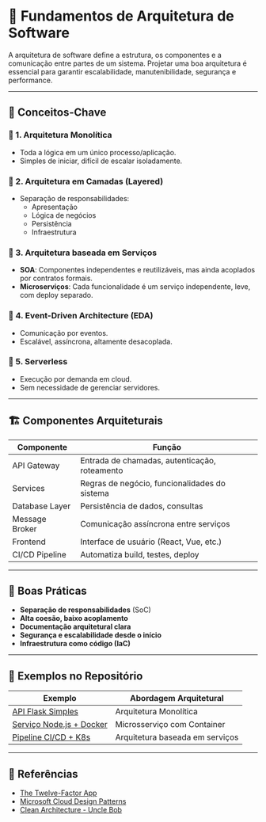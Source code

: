 # 🧱 Fundamentos de Arquitetura de Software

A arquitetura de software define a estrutura, os componentes e a comunicação entre partes de um sistema. Projetar uma boa arquitetura é essencial para garantir escalabilidade, manutenibilidade, segurança e performance.

---

## 🧠 Conceitos-Chave

### 🔹 1. Arquitetura Monolítica
- Toda a lógica em um único processo/aplicação.
- Simples de iniciar, difícil de escalar isoladamente.

### 🔹 2. Arquitetura em Camadas (Layered)
- Separação de responsabilidades:
  - Apresentação
  - Lógica de negócios
  - Persistência
  - Infraestrutura

### 🔹 3. Arquitetura baseada em Serviços
- **SOA**: Componentes independentes e reutilizáveis, mas ainda acoplados por contratos formais.
- **Microserviços**: Cada funcionalidade é um serviço independente, leve, com deploy separado.

### 🔹 4. Event-Driven Architecture (EDA)
- Comunicação por eventos.
- Escalável, assíncrona, altamente desacoplada.

### 🔹 5. Serverless
- Execução por demanda em cloud.
- Sem necessidade de gerenciar servidores.

---

## 🏗️ Componentes Arquiteturais

| Componente         | Função                                                  |
|--------------------|----------------------------------------------------------|
| API Gateway        | Entrada de chamadas, autenticação, roteamento            |
| Services           | Regras de negócio, funcionalidades do sistema            |
| Database Layer     | Persistência de dados, consultas                         |
| Message Broker     | Comunicação assíncrona entre serviços                    |
| Frontend           | Interface de usuário (React, Vue, etc.)                 |
| CI/CD Pipeline     | Automatiza build, testes, deploy                         |

---

## 🎯 Boas Práticas

- **Separação de responsabilidades** (SoC)
- **Alta coesão, baixo acoplamento**
- **Documentação arquitetural clara**
- **Segurança e escalabilidade desde o início**
- **Infraestrutura como código (IaC)**

---

## 📌 Exemplos no Repositório

| Exemplo                          | Abordagem Arquitetural           |
|----------------------------------|----------------------------------|
| [API Flask Simples](../use_cases/simple_web_api.md)         | Arquitetura Monolítica           |
| [Serviço Node.js + Docker](../use_cases/node_service.md)     | Microsserviço com Container      |
| [Pipeline CI/CD + K8s](../use_cases/full_pipeline.md)        | Arquitetura baseada em serviços  |

---

## 📘 Referências

- [The Twelve-Factor App](https://12factor.net/)
- [Microsoft Cloud Design Patterns](https://docs.microsoft.com/en-us/azure/architecture/patterns/)
- [Clean Architecture - Uncle Bob](https://8thlight.com/blog/uncle-bob/2012/08/13/the-clean-architecture.html)
